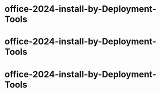 # office-2024-install-by-Deployment-Tools
# office-2024-install-by-Deployment-Tools
# office-2024-install-by-Deployment-Tools
